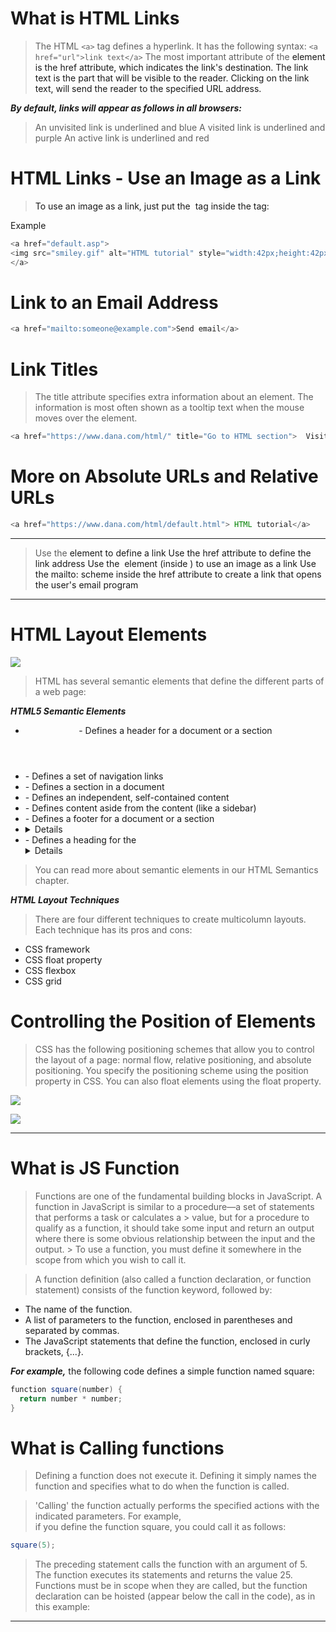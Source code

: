 # What is HTML Links

> The HTML `<a>` tag defines a hyperlink. It has the following syntax:
> `<a href="url">link text</a>`
> The most important attribute of the <a> element is the href attribute, which indicates the link's destination.
> The link text is the part that will be visible to the reader.
> Clicking on the link text, will send the reader to the specified URL address.




***By default, links will appear as follows in all browsers:***

> An unvisited link is underlined and blue
> A visited link is underlined and purple
> An active link is underlined and red



# HTML Links - Use an Image as a Link

> To use an image as a link, just put the <img> tag inside the <a> tag:

Example
``` java
<a href="default.asp">
<img src="smiley.gif" alt="HTML tutorial" style="width:42px;height:42px;">
</a>
```


# Link to an Email Address

``` java
<a href="mailto:someone@example.com">Send email</a>

```


# Link Titles
> The title attribute specifies extra information about an element. The information is most often shown as a tooltip text when the mouse moves over the element.

``` java
<a href="https://www.dana.com/html/" title="Go to HTML section">  Visit our HTML Tutorial  </a>

```

# More on Absolute URLs and Relative URLs
``` java
<a href="https://www.dana.com/html/default.html"> HTML tutorial</a>
```

<hr>

> Use the <a> element to define a link
> Use the href attribute to define the link address
> Use the <img> element (inside <a>) to use an image as a link
> Use the mailto: scheme inside the href attribute to create a link that opens the user's email program

<hr>

# HTML Layout Elements

![](https://www.w3schools.com/html/img_sem_elements.gif)

> HTML has several semantic elements that define the different parts of a web page:

***HTML5 Semantic Elements***
- <header> - Defines a header for a document or a section
- <nav> - Defines a set of navigation links
- <section> - Defines a section in a document
- <article> - Defines an independent, self-contained content
- <aside> - Defines content aside from the content (like a sidebar)
- <footer> - Defines a footer for a document or a section
- <details> - Defines additional details that the user can open and close on demand
- <summary> - Defines a heading for the <details> element
> You can read more about semantic elements in our HTML Semantics chapter.


***HTML Layout Techniques***
> There are four different techniques to create multicolumn layouts. Each technique has its pros and cons:
- CSS framework
- CSS float property
- CSS flexbox
- CSS grid






# Controlling the Position of Elements

> CSS has the following positioning schemes that allow you to control <br>
> the layout of a page: normal flow, relative positioning, and absolute <br>
> positioning. You specify the positioning scheme using the position <br>
> property in CSS. You can also float elements using the float property. <br>


![](https://miro.medium.com/max/1200/1*eQ1bD3AL6BXU6-dszAxd1g.png)


![](https://i.pinimg.com/originals/bd/bf/6c/bdbf6c0b0788d019e0c11e42b7225c5f.png)


<hr>

# What is JS Function 

> Functions are one of the fundamental building blocks in JavaScript. A function in JavaScript is
> similar to a procedure—a set of statements that performs a task or calculates a > value, but for a 
> procedure to qualify as a function, it should take some input and return an output where there is some
> obvious relationship between the input and the output. > To use a function, you must define it somewhere 
> in the scope from which you wish to call it.


> A function definition (also called a function declaration, or function statement) consists of the function keyword, followed by:

- The name of the function.
- A list of parameters to the function, enclosed in parentheses and separated by commas.
- The JavaScript statements that define the function, enclosed in curly brackets, {...}.


***For example,*** the following code defines a simple function named square:
``` java
function square(number) {
  return number * number;
}
```

# What is Calling functions

> Defining a function does not execute it. Defining it simply names the function and specifies what to do when the function is called.

> 'Calling' the function actually performs the specified actions with the indicated parameters. For example, <br>
> if you define the function square, you could call it as follows:

``` java
square(5);
```

> The preceding statement calls the function with an argument of 5. The function executes its statements and returns the value 25.
> Functions must be in scope when they are called, but the function declaration can be hoisted (appear below the call in the code), as in this example:


<hr>












































